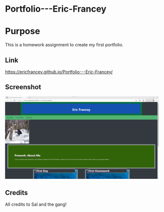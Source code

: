 # Portfolio---Eric-Francey

# Purpose

This is a homework assignment to create my first portfolio.

## Link
https://ericfrancey.github.io/Portfolio---Eric-Francey/

## Screenshot
![Alt text](assets/images/portfolioscreenshot.png?raw=true "Screenshot")

## Credits
All credits to Sal and the gang!
